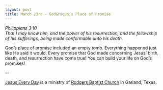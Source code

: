 ```yaml
---
layout: post
title: March 23rd - God&rsquo;s Place of Promise
---
```


_Philippians 3:10  
That I may know him, and the power of his resurrection, and the
fellowship of his sufferings, being made conformable unto his
death._

God&rsquo;s place of promise included an empty tomb. Everything
happened just like He said it would. Every promise that God made
concerning Jesus&rsquo; birth, death, and resurrection have come
true! You can build your life on God&rsquo;s promises!

 --

<a href=http://jesuseveryday.net>Jesus Every Day</a> is a ministry of <a href=http://rodgersbaptist.net>Rodgers Baptist Church</a> in Garland, Texas.
